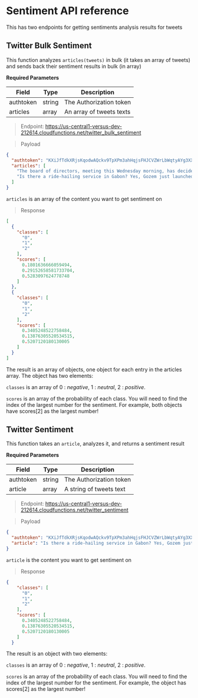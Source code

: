 # Sentiment API reference

This has two endpoints for getting sentiments analysis results for tweets

## Twitter Bulk Sentiment

This function analyzes `articles(tweets)` in bulk (it takes an array of tweets) and sends back their sentiment results in bulk (in array)

**Required Parameters**

| Field     | Type   | Description                         |
|-----------|--------|-------------------------------------|
| authtoken | string | The Authorization token             |
| articles  | array  | An array of tweets texts            |


> Endpoint: https://us-central1-versus-dev-212614.cloudfunctions.net/twitter_bulk_sentiment

> Payload

```json
{
  "authtoken": "KXiJfTdkXRjsKqodwAQckv9TpXPm3ahHqjsFHJCVZWrLbWqtyAYg3XXhGFj7iQUd",
  "articles": [
    "The board of directors, meeting this Wednesday morning, has decided to formally communicate to the Super League and the rest of the founding clubs its decision not to finally formalise its adherence to the project.",
    "Is there a ride-hailing service in Gabon? Yes, Gozem just launched there this week."
  ]
}
```
`articles` is an array of the content you want to get sentiment on

> Response
```json
[
  {
    "classes": [
      "0",
      "1",
      "2"
    ],
    "scores": [
      0.1801636666059494,
      0.29152658581733704,
      0.5283097624778748
    ]
  },
  {
    "classes": [
      "0",
      "1",
      "2"
    ],
    "scores": [
      0.3405248522758484,
      0.13876305520534515,
      0.5207120180130005
    ]
  }
]
```
The result is an array of objects, one object for each entry in the articles array. The object has two elements: 

`classes` is an array of  0 : *negative*, 1 : *neutral*, 2 : *positive*. 

`scores` is an array of the probability of each class. You will need to find the index of the largest number for the sentiment. For example, both objects have scores[2] as the largest number!



## Twitter Sentiment

This function takes an `article`, analyzes it, and returns a sentiment result

**Required Parameters**

| Field     | Type   | Description                         |
|-----------|--------|-------------------------------------|
| authtoken | string | The Authorization token             |
| article   | array  | A string of tweets text             |

> Endpoint:  https://us-central1-versus-dev-212614.cloudfunctions.net/twitter_sentiment

> Payload

```json
{
  "authtoken": "KXiJfTdkXRjsKqodwAQckv9TpXPm3ahHqjsFHJCVZWrLbWqtyAYg3XXhGFj7iQUd",
  "article": "Is there a ride-hailing service in Gabon? Yes, Gozem just launched there this week."
}
```

`article` is the content you want to get sentiment on


> Response

```json
{
    "classes": [
      "0",
      "1",
      "2"
    ],
    "scores": [
      0.3405248522758484,
      0.13876305520534515,
      0.5207120180130005
    ]
  }
```
The result is an object with two elements:

`classes` is an array of  0 : *negative*, 1 : *neutral*, 2 : *positive*. 

`scores` is an array of the probability of each class. You will need to find the index of the largest number for the sentiment. For example, the object has scores[2] as the largest number!